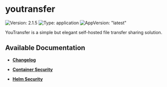 # youtransfer

![Version: 2.1.5](https://img.shields.io/badge/Version-2.1.5-informational?style=flat-square) ![Type: application](https://img.shields.io/badge/Type-application-informational?style=flat-square) ![AppVersion: "latest"](https://img.shields.io/badge/AppVersion-"latest"-informational?style=flat-square)

YouTransfer is a simple but elegant self-hosted file transfer sharing solution.

## Available Documentation

- [**Changelog**](CHANGELOG)

- [**Container Security**](container-security)

- [**Helm Security**](helm-security)


